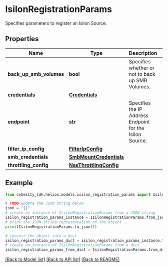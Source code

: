 # IsilonRegistrationParams

Specifies parameters to register an Isilon Source.

## Properties

Name | Type | Description | Notes
------------ | ------------- | ------------- | -------------
**back_up_smb_volumes** | **bool** | Specifies whether or not to back up SMB Volumes. | [optional] 
**credentials** | [**Credentials**](Credentials.md) |  | 
**endpoint** | **str** | Specifies the IP Address Endpoint for the Isilon Source. | 
**filter_ip_config** | [**FilterIpConfig**](FilterIpConfig.md) |  | [optional] 
**smb_credentials** | [**SmbMountCredentials**](SmbMountCredentials.md) |  | [optional] 
**throttling_config** | [**NasThrottlingConfig**](NasThrottlingConfig.md) |  | [optional] 

## Example

```python
from cohesity_sdk.helios.models.isilon_registration_params import IsilonRegistrationParams

# TODO update the JSON string below
json = "{}"
# create an instance of IsilonRegistrationParams from a JSON string
isilon_registration_params_instance = IsilonRegistrationParams.from_json(json)
# print the JSON string representation of the object
print(IsilonRegistrationParams.to_json())

# convert the object into a dict
isilon_registration_params_dict = isilon_registration_params_instance.to_dict()
# create an instance of IsilonRegistrationParams from a dict
isilon_registration_params_from_dict = IsilonRegistrationParams.from_dict(isilon_registration_params_dict)
```
[[Back to Model list]](../README.md#documentation-for-models) [[Back to API list]](../README.md#documentation-for-api-endpoints) [[Back to README]](../README.md)


